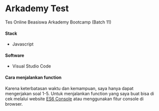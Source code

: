 # Arkademy Test
Tes Online Beasiswa Arkademy Bootcamp (Batch 11)

#### Stack
- Javascript

#### Software
- Visual Studio Code

#### Cara menjalankan function
Karena keterbatasan waktu dan kemampuan, saya hanya dapat mengerjakan soal 1-5.
Untuk menjalankan function yang saya buat bisa di cek melalui website [ES6 Console](https://es6console.com/) atau menggunakan
fitur console di browser.
